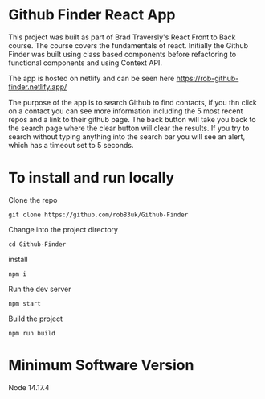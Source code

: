 # Github Finder React App

This project was built as part of Brad Traversly's React Front to Back course. The course covers the fundamentals of react. Initially the Github Finder was built using class based components before refactoring to functional components and using Context API.

The app is hosted on netlify and can be seen here https://rob-github-finder.netlify.app/

The purpose of the app is to search Github to find contacts, if you thn click on a contact you can see more information including the 5 most recent repos and a link to their github page. The back button will take you back to the search page where the clear button will clear the results. If you try to search without typing anything into the search bar you will see an alert, which has a timeout set to 5 seconds.

# To install and run locally

Clone the repo

`git clone https://github.com/rob83uk/Github-Finder`

Change into the project directory

`cd Github-Finder`

install

`npm i`

Run the dev server

`npm start`

Build the project

`npm run build`

# Minimum Software Version

Node 14.17.4
